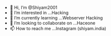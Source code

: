 - 👋 Hi, I’m @Shiyam2001
- 👀 I’m interested in ...Hacking
- 🌱 I’m currently learning ...Webserver Hacking
- 💞️ I’m looking to collaborate on ...Haceone 
- 📫 How to reach me ...Instagram (shiyam.india)

<!---
Shiyam2001/Shiyam2001 is a ✨ special ✨ repository because its `README.md` (this file) appears on your GitHub profile.
You can click the Preview link to take a look at your changes.
--->
